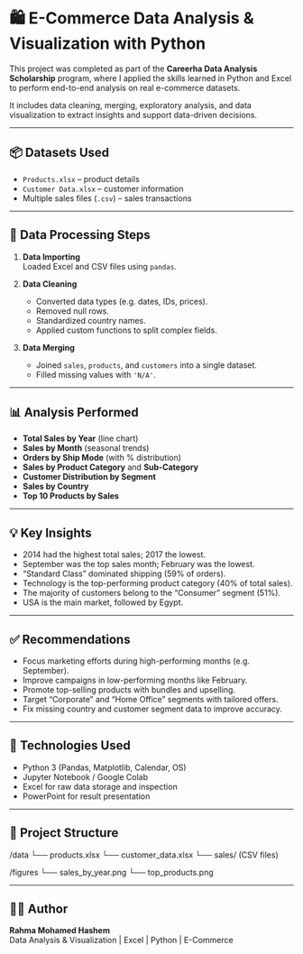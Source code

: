 # 🛍️ E-Commerce Data Analysis & Visualization with Python

This project was completed as part of the **Careerha Data Analysis Scholarship** program, where I applied the skills learned in Python and Excel to perform end-to-end analysis on real e-commerce datasets.

It includes data cleaning, merging, exploratory analysis, and data visualization to extract insights and support data-driven decisions.

---

## 📦 Datasets Used

- `Products.xlsx` – product details
- `Customer Data.xlsx` – customer information
- Multiple sales files (`.csv`) – sales transactions

---

## 🧹 Data Processing Steps

1. **Data Importing**  
   Loaded Excel and CSV files using `pandas`.

2. **Data Cleaning**
   - Converted data types (e.g. dates, IDs, prices).
   - Removed null rows.
   - Standardized country names.
   - Applied custom functions to split complex fields.

3. **Data Merging**
   - Joined `sales`, `products`, and `customers` into a single dataset.
   - Filled missing values with `'N/A'`.

---

## 📊 Analysis Performed

- **Total Sales by Year** (line chart)
- **Sales by Month** (seasonal trends)
- **Orders by Ship Mode** (with % distribution)
- **Sales by Product Category** and **Sub-Category**
- **Customer Distribution by Segment**
- **Sales by Country**
- **Top 10 Products by Sales**

---

## 💡 Key Insights

- 2014 had the highest total sales; 2017 the lowest.
- September was the top sales month; February was the lowest.
- “Standard Class” dominated shipping (59% of orders).
- Technology is the top-performing product category (40% of total sales).
- The majority of customers belong to the “Consumer” segment (51%).
- USA is the main market, followed by Egypt.

---

## ✅ Recommendations

- Focus marketing efforts during high-performing months (e.g. September).
- Improve campaigns in low-performing months like February.
- Promote top-selling products with bundles and upselling.
- Target “Corporate” and “Home Office” segments with tailored offers.
- Fix missing country and customer segment data to improve accuracy.

---

## 📌 Technologies Used

- Python 3 (Pandas, Matplotlib, Calendar, OS)
- Jupyter Notebook / Google Colab
- Excel for raw data storage and inspection
- PowerPoint for result presentation

---

## 📁 Project Structure


/data
└── products.xlsx
└── customer_data.xlsx
└── sales/ (CSV files)

/figures
└── sales_by_year.png
└── top_products.png


---

## 🙋‍♀️ Author

**Rahma Mohamed Hashem**  
Data Analysis & Visualization | Excel | Python | E-Commerce

